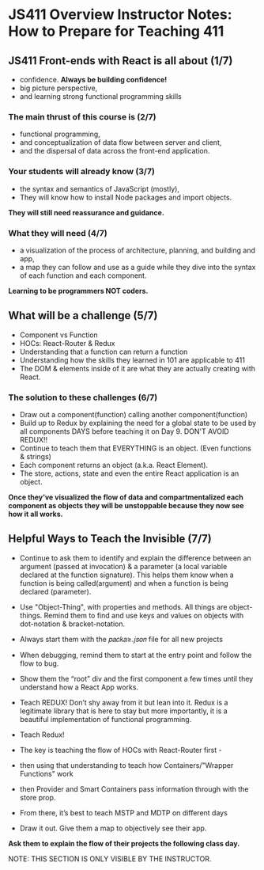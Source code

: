 # JS411 Overview Instructor Notes: How to Prepare for Teaching 411 

## JS411 Front-ends with React is all about (1/7)

* confidence. **Always be building confidence!**
* big picture perspective,
* and learning strong functional programming skills

### The main thrust of this course is (2/7)

* functional programming,
* and conceptualization of data flow between server and client,
* and the dispersal of data across the front-end application.

### Your students will already know (3/7)

* the syntax and semantics of JavaScript (mostly),
* They will know how to install Node packages and import objects.

**They will still need reassurance and guidance.**

### What they will need (4/7)

* a visualization of the process of architecture, planning, and building and app,
* a map they can follow and use as a guide while they dive into the syntax of each function and each component.

**Learning to be programmers NOT coders.**

## What will be a challenge (5/7)

* Component vs Function
* HOCs: React-Router & Redux
* Understanding that a function can return a function
* Understanding how the skills they learned in 101 are applicable to 411
* The DOM & elements inside of it are what they are actually creating with React.

### The solution to these challenges (6/7)

* Draw out a component(function) calling another component(function)
* Build up to Redux by explaining the need for a global state to be used by all components DAYS before teaching it on Day 9. DON'T AVOID REDUX!!
* Continue to teach them that EVERYTHING is an object. (Even functions & strings)
* Each component returns an object (a.k.a. React Element).
* The store, actions, state and even the entire React application is an object.

**Once they’ve visualized the flow of data and compartmentalized each component as objects they will be unstoppable because they now see how it all works.**

## Helpful Ways to Teach the Invisible (7/7)

* Continue to ask them to identify and explain the difference between an argument (passed at invocation) & a parameter (a local variable declared at the function signature). This helps them know when a function is being called(argument) and when a function is being declared (parameter).

* Use "Object-Thing", with properties and methods. All things are object-things. Remind them to find and use keys and values on objects with dot-notation & bracket-notation.

* Always start them with the  𝑝𝑎𝑐𝑘𝑎≥.𝑗𝑠𝑜𝑛  file for all new projects

* When debugging, remind them to start at the entry point and follow the flow to bug.

* Show them the “root” div and the first component a few times until they understand how a React App works.

* Teach REDUX! Don’t shy away from it but lean into it. Redux is a legitimate library that is here to stay but more importantly, it is a beautiful implementation of functional programming.

* Teach Redux!

* The key is teaching the flow of HOCs with React-Router first -

* then using that understanding to teach how Containers/"Wrapper Functions" work

* then Provider and Smart Containers pass information through with the store prop.

* From there, it’s best to teach MSTP and MDTP on different days

* Draw it out. Give them a map to objectively see their app.

**Ask them to explain the flow of their projects the following class day.**

NOTE: THIS SECTION IS ONLY VISIBLE BY THE INSTRUCTOR.
